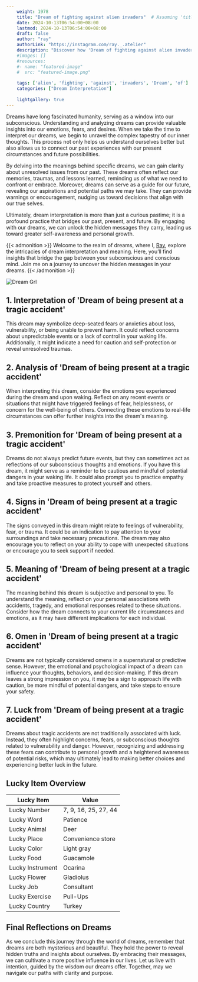 ```yaml
---
    weight: 1978
    title: "Dream of fighting against alien invaders"  # Assuming 'title' column exists
    date: 2024-10-13T06:54:00+08:00
    lastmod: 2024-10-13T06:54:00+08:00
    draft: false
    author: "ray"
    authorLink: "https://instagram.com/ray._.atelier"
    description: "Discover how 'Dream of fighting against alien invaders' can interpret your future and uncover its significant meanings in your life."
    #images: []
    #resources:
    #- name: "featured-image"
    #  src: "featured-image.png"
    
    tags: ['alien', 'fighting', 'against', 'invaders', 'Dream', 'of']
    categories: ["Dream Interpretation"]
    
    lightgallery: true
---
```

    
Dreams have long fascinated humanity, serving as a window into our subconscious. Understanding and analyzing dreams can provide valuable insights into our emotions, fears, and desires. When we take the time to interpret our dreams, we begin to unravel the complex tapestry of our inner thoughts. This process not only helps us understand ourselves better but also allows us to connect our past experiences with our present circumstances and future possibilities.

By delving into the meanings behind specific dreams, we can gain clarity about unresolved issues from our past. These dreams often reflect our memories, traumas, and lessons learned, reminding us of what we need to confront or embrace. Moreover, dreams can serve as a guide for our future, revealing our aspirations and potential paths we may take. They can provide warnings or encouragement, nudging us toward decisions that align with our true selves.

Ultimately, dream interpretation is more than just a curious pastime; it is a profound practice that bridges our past, present, and future. By engaging with our dreams, we can unlock the hidden messages they carry, leading us toward greater self-awareness and personal growth.

{{< admonition >}}
Welcome to the realm of dreams, where I, [Ray](https://instagram.com/ray._.atelier), explore the intricacies of dream interpretation and meaning. Here, you’ll find insights that bridge the gap between your subconscious and conscious mind. Join me on a journey to uncover the hidden messages in your dreams.
{{< /admonition >}}

![Dream Grl](https://cdn.pixabay.com/photo/2017/11/02/03/35/gothic-2910057_1280.jpg "Dream Grl")

## 1. Interpretation of 'Dream of being present at a tragic accident'

This dream may symbolize deep-seated fears or anxieties about loss, vulnerability, or being unable to prevent harm. It could reflect concerns about unpredictable events or a lack of control in your waking life. Additionally, it might indicate a need for caution and self-protection or reveal unresolved traumas.

## 2. Analysis of 'Dream of being present at a tragic accident'

When interpreting this dream, consider the emotions you experienced during the dream and upon waking. Reflect on any recent events or situations that might have triggered feelings of fear, helplessness, or concern for the well-being of others. Connecting these emotions to real-life circumstances can offer further insights into the dream's meaning.

## 3. Premonition for 'Dream of being present at a tragic accident'

Dreams do not always predict future events, but they can sometimes act as reflections of our subconscious thoughts and emotions. If you have this dream, it might serve as a reminder to be cautious and mindful of potential dangers in your waking life. It could also prompt you to practice empathy and take proactive measures to protect yourself and others.

## 4. Signs in 'Dream of being present at a tragic accident'

The signs conveyed in this dream might relate to feelings of vulnerability, fear, or trauma. It could be an indication to pay attention to your surroundings and take necessary precautions. The dream may also encourage you to reflect on your ability to cope with unexpected situations or encourage you to seek support if needed.

## 5. Meaning of 'Dream of being present at a tragic accident'

The meaning behind this dream is subjective and personal to you. To understand the meaning, reflect on your personal associations with accidents, tragedy, and emotional responses related to these situations. Consider how the dream connects to your current life circumstances and emotions, as it may have different implications for each individual.

## 6. Omen in 'Dream of being present at a tragic accident'

Dreams are not typically considered omens in a supernatural or predictive sense. However, the emotional and psychological impact of a dream can influence your thoughts, behaviors, and decision-making. If this dream leaves a strong impression on you, it may be a sign to approach life with caution, be more mindful of potential dangers, and take steps to ensure your safety.

## 7. Luck from 'Dream of being present at a tragic accident'

Dreams about tragic accidents are not traditionally associated with luck. Instead, they often highlight concerns, fears, or subconscious thoughts related to vulnerability and danger. However, recognizing and addressing these fears can contribute to personal growth and a heightened awareness of potential risks, which may ultimately lead to making better choices and experiencing better luck in the future.

## Lucky Item Overview
| Lucky Item          | Value              |
|---------------|--------------------|
| Lucky Number        | 7, 9, 16, 25, 27, 44  |
| Lucky Word          | Patience |
| Lucky Animal        | Deer |
| Lucky Place         | Convenience store     |
| Lucky Color         | Light gray     |
| Lucky Food          | Guacamole      |
| Lucky Instrument    | Ocarina |
| Lucky Flower        | Gladiolus    |
| Lucky Job           | Consultant       |
| Lucky Exercise      | Pull-Ups  |
| Lucky Country       | Turkey    |


##  Final Reflections on Dreams

As we conclude this journey through the world of dreams, remember that dreams are both mysterious and beautiful. They hold the power to reveal hidden truths and insights about ourselves. By embracing their messages, we can cultivate a more positive influence in our lives. Let us live with intention, guided by the wisdom our dreams offer. Together, may we navigate our paths with clarity and purpose.
